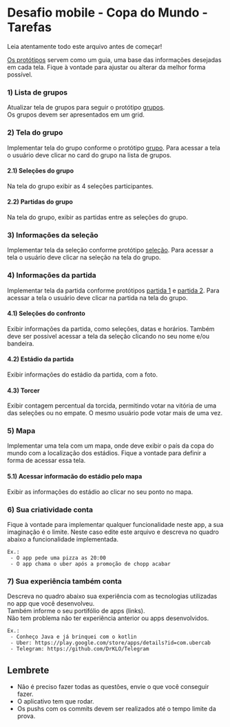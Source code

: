 # Desafio mobile - Copa do Mundo - Tarefas

Leia atentamente todo este arquivo antes de começar!

[Os protótipos](prototipo/README.md) servem como um guia, uma base das informações desejadas em cada tela. 
Fique à vontade para ajustar ou alterar da melhor forma possível.

### 1) Lista de grupos

Atualizar tela de grupos para seguir o protótipo [grupos](prototipo/grupos.png).<br/>
Os grupos devem ser apresentados em um grid.

### 2) Tela do grupo

Implementar tela do grupo conforme o protótipo [grupo](prototipo/grupo.png). Para acessar a tela o usuário deve clicar no card do grupo na lista de grupos.

#### 2.1) Seleções do grupo

Na tela do grupo exibir as 4 seleções participantes.

#### 2.2) Partidas do grupo

Na tela do grupo, exibir as partidas entre as seleções do grupo.

### 3) Informações da seleção

Implementar tela da seleção conforme protótipo [seleção](prototipo/selecao.png). Para acessar a tela o usuário deve clicar na seleção na tela do grupo.

### 4) Informações da partida

Implementar tela da partida conforme protótipos [partida 1](prototipo/partida1.png) e [partida 2](prototipo/partida2.png). Para acessar a tela o usuário deve clicar na partida na tela do grupo.

#### 4.1) Seleções do confronto

Exibir informações da partida, como seleções, datas e horários. Também deve ser possivel acessar a tela da seleção clicando no seu nome e/ou bandeira.

#### 4.2) Estádio da partida

Exibir informações do estádio da partida, com a foto.

#### 4.3) Torcer

Exibir contagem percentual da torcida, permitindo votar na vitória de uma das seleções ou no empate. O mesmo usuário pode votar mais de uma vez.

### 5) Mapa

Implementar uma tela com um mapa, onde deve exibir o país da copa do mundo com a localização dos estádios. Fique a vontade para definir a forma de acessar essa tela.

#### 5.1) Acessar informacão do estádio pelo mapa

Exibir as informações do estádio ao clicar no seu ponto no mapa.

### 6) Sua criatividade conta

Fique à vontade para implementar qualquer funcionalidade neste app, a sua imaginação é o limite. Neste caso edite este arquivo e descreva no quadro abaixo a funcionalidade implementada.

```
Ex.:
 - O app pede uma pizza as 20:00
 - O app chama o uber após a promoção de chopp acabar
```

### 7) Sua experiência também conta

Descreva no quadro abaixo sua experiência com as tecnologias utilizadas no app que você desenvolveu.<br/>
Também informe o seu portifólio de apps (links).<br/>
Não tem problema não ter experiência anterior ou apps desenvolvidos.

```
Ex.:
 - Conheço Java e já brinquei com o kotlin 
 - Uber: https://play.google.com/store/apps/details?id=com.ubercab
 - Telegram: https://github.com/DrKLO/Telegram
```

## Lembrete

 - Não é preciso fazer todas as questões, envie o que você conseguir fazer.
 - O aplicativo tem que rodar.
 - Os pushs com os commits devem ser realizados até o tempo limite da prova.
